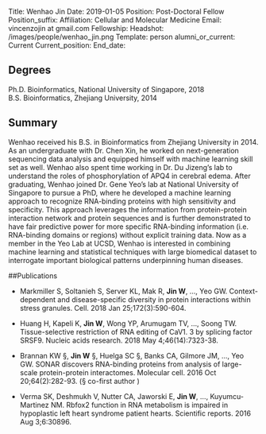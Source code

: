 Title: Wenhao Jin
Date: 2019-01-05
Position: Post-Doctoral Fellow
Position_suffix: 
Affiliation: Cellular and Molecular Medicine
Email: vincenzojin at gmail.com 
Fellowship: 
Headshot: /images/people/wenhao_jin.png
Template: person
alumni_or_current: Current
Current_position: 
End_date: 

## Degrees
Ph.D. Bioinformatics, National University of Singapore, 2018<br>
B.S. Bioinformatics, Zhejiang University, 2014<br>


## Summary
Wenhao received his B.S. in Bioinformatics from Zhejiang University in 2014. As an undergraduate with Dr. Chen Xin, he worked on next-generation sequencing data analysis and equipped himself with machine learning skill set as well. Wenhao also spent time working in Dr. Du Jizeng’s lab to understand the roles of phosphorylation of APQ4 in cerebral edema. After graduating, Wenhao joined Dr. Gene Yeo’s lab at National University of Singapore to pursue a PhD, where he developed a machine learning approach to recognize RNA-binding proteins with high sensitivity and specificity. This approach leverages the information from protein-protein interaction network and protein sequences and is further demonstrated to have fair predictive power for more specific RNA-binding information (i.e. RNA-binding domains or regions) without explicit training data. Now as a member in the Yeo Lab at UCSD, Wenhao is interested in combining machine learning and statistical techniques with large biomedical dataset to interrogate important biological patterns underpinning human diseases.


##Publications
* Markmiller S, Soltanieh S, Server KL, Mak R, **Jin W**, …, Yeo GW. Context-dependent and disease-specific diversity in protein interactions within stress granules. Cell. 2018 Jan 25;172(3):590-604.

* Huang H, Kapeli K, **Jin W**, Wong YP, Arumugam TV, …, Soong TW. Tissue-selective restriction of RNA editing of CaV1. 3 by splicing factor SRSF9. Nucleic acids research. 2018 May 4;46(14):7323-38.

* Brannan KW §, **Jin W** §, Huelga SC §, Banks CA, Gilmore JM, …, Yeo GW. SONAR discovers RNA-binding proteins from analysis of large-scale protein-protein interactomes. Molecular cell. 2016 Oct 20;64(2):282-93. (§ co-first author )

* Verma SK, Deshmukh V, Nutter CA, Jaworski E, **Jin W**, …, Kuyumcu-Martinez NM. Rbfox2 function in RNA metabolism is impaired in hypoplastic left heart syndrome patient hearts. Scientific reports. 2016 Aug 3;6:30896.
